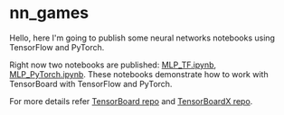 # nn_games
 Hello, here I'm going to publish some neural networks notebooks using TensorFlow and PyTorch.
 
 Right now two notebooks are published: [MLP_TF.ipynb](https://github.com/RerRayne/nn_games/blob/master/MLP_TF.ipynb), [MLP_PyTorch.ipynb](https://github.com/RerRayne/nn_games/blob/master/MLP_PyTorch.ipynb). These notebooks demonstrate how to work with TensorBoard with TensorFlow and PyTorch.
 
 For more details refer [TensorBoard repo](https://github.com/tensorflow/tensorboard) and [TensorBoardX repo](https://github.com/lanpa/tensorboardX).
